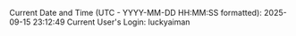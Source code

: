 Current Date and Time (UTC - YYYY-MM-DD HH:MM:SS formatted): 2025-09-15 23:12:49
Current User's Login: luckyaiman
